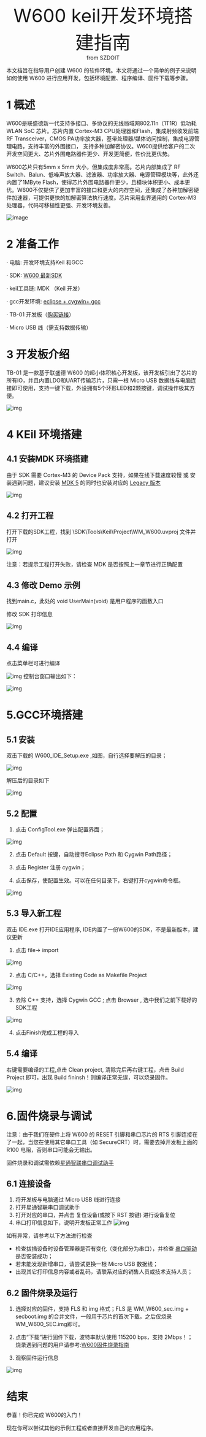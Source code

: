 <center> <font size=10> W600 keil开发环境搭建指南 </font></center>

<center> from SZDOIT </center>

本文档旨在指导用户创建 W600 的软件环境。本文将通过一个简单的例子来说明如何使用 W600 进行应用开发，包括环境配置、程序编译、固件下载等步骤。

# 1 概述

W600是联盛德新一代支持多接口、多协议的无线局域网802.11n（1T1R）低功耗 WLAN SoC 芯片。芯片内置 Cortex-M3 CPU处理器和Flash，集成射频收发前端RF Transceiver，CMOS PA功率放大器，基带处理器/媒体访问控制，集成电源管理电路，支持丰富的外围接口， 支持多种加解密协议。W600提供给客户的二次开发空间更大、芯片外围电路器件更少、开发更简便，性价比更优势。

W600芯片只有5mm x 5mm 大小，但集成度非常高。芯片内部集成了 RF Switch、Balun、低噪声放大器、滤波器、功率放大器、电源管理模块等，此外还内置了1MByte Flash，使得芯片外围电路器件更少，且模块体积更小、成本更优。W600不仅提供了更加丰富的接口和更大的内存空间，还集成了各种加解密硬件加速器，可提供更快的加解密算法执行速度。芯片采用业界通用的 Cortex-M3 处理器，代码可移植性更强、开发环境友善。

![image](https://github.com/SmartArduino/zhdocs/raw/master/W_Series/W600/start/block.png)

# 2 准备工作

· 电脑: 开发环境支持Keil 和GCC

· SDK: [W600 最新SDK](https://github.com/w600/sdk)

· keil工具链: MDK （Keil 开发）

· gcc开发环境: [eclipse + cygwin+ gcc](https://eyun.baidu.com/s/3ghjX5xL)

· TB-01 开发板（[购买链接](http://shop.thingsturn.com/)）

· Micro USB 线（需支持数据传输）

# 3 开发板介绍

TB-01 是一款基于联盛德 W600 的超小体积核心开发板，该开发板引出了芯片的所有IO，并且内置LDO和UART传输芯片，只需一根 Micro USB 数据线与电脑连接即可使用，支持一键下载，外设拥有5个环形LED和2颗按键，调试操作极其方便。

![img](https://github.com/SmartArduino/zhdocs/raw/master/W_Series/W600/start/tb_01.png)

# 4 KEil 环境搭建

## 4.1 安装MDK 环境搭建

由于 SDK 需要 Cortex-M3 的 Device Pack 支持，如果在线下载速度较慢 或 安装遇到问题，建议安装 [MDK 5](https://www.keil.com/download/product/) 的同时也安装对应的 [Legacy 版本](http://www.keil.com/mdk5/legacy/)

![img](https://github.com/SmartArduino/zhdocs/raw/master/W_Series/W600/start/mdk_legacy.png)

## 4.2 打开工程

打开下载的SDK工程，找到 \SDK\Tools\Keil\Project\WM\_W600.uvproj 文件并打开

![img](https://github.com/SmartArduino/zhdocs/raw/master/W_Series/W600/start/mdk_open_prj.png)

注意：若提示工程打开失败，请检查 MDK 是否按照上一章节进行正确配置

## 4.3 修改 Demo 示例

找到main.c，此处的 void UserMain(void) 是用户程序的函数入口

修改 SDK 打印信息

![img](https://github.com/SmartArduino/zhdocs/raw/master/W_Series/W600/start/modify_user_main.png)

## 4.4 编译

点击菜单栏可进行编译

![img](https://github.com/SmartArduino/zhdocs/raw/master/W_Series/W600/start/mdk_build_prj.png)
控制台窗口输出如下：

![img](https://github.com/SmartArduino/zhdocs/raw/master/W_Series/W600/start/build_output.png)

# 5.GCC环境搭建

## 5.1 安装

双击下载的 W600_IDE_Setup.exe ,如图，自行选择要解压的目录；

![img](https://github.com/SmartArduino/zhdocs/raw/master/W_Series/W600/start/decompression.png)

解压后的目录如下

![img](https://github.com/SmartArduino/zhdocs/raw/master/W_Series/W600/start/list.png)

## 5.2 配置

1.  点击 ConfigTool.exe 弹出配置界面；

![img](https://github.com/SmartArduino/zhdocs/raw/master/W_Series/W600/start/En_path.png)

2.  点击 Default 按键，自动搜寻Eclipse Path 和 Cygwin Path路径；

3.  点击 Register 注册 cygwin；

4.  点击保存，使配置生效。可以在任何目录下，右键打开cygwin命令框。

![img](https://github.com/SmartArduino/zhdocs/raw/master/W_Series/W600/start/cygwin.png)

## 5.3 导入新工程

双击 IDE.exe 打开IDE应用程序, IDE内置了一份W600的SDK，不是最新版本，建议更新

1.  点击 file-> import

![img](https://github.com/SmartArduino/zhdocs/raw/master/W_Series/W600/start/import.png)

2.  点击 C/C++，选择 Existing Code as Makefile Project

![img](https://github.com/SmartArduino/zhdocs/raw/master/W_Series/W600/start/import_1.png)

3.  去除 C++ 支持，选择 Cygwin GCC ; 点击 Browser , 选中我们之前下载好的SDK工程

![img](https://github.com/SmartArduino/zhdocs/raw/master/W_Series/W600/start/import_2.png)

4.  点击Finish完成工程的导入

## 5.4 编译

右键需要编译的工程,点击 Clean project, 清除完后再右键工程，点击 Build Project 即可，出现 Build fininsh！则编译正常无误，可以烧录固件。

![img](https://github.com/SmartArduino/zhdocs/raw/master/W_Series/W600/start/gcc_build.png) 

# 6.固件烧录与调试

注意：由于我们在硬件上将 W600 的 RESET 引脚和串口芯片的 RTS 引脚连接在了一起，当您在使用其它串口工具（如 SecureCRT）时，需要去掉开发板上面的 R100 电阻，否则串口可能会无输出。

固件烧录和调试需依赖[星通智联串口调试助手](https://docs.w600.fun/?p=tools/serial.md)

## 6.1 连接设备

1. 将开发板与电脑通过 Micro USB 线进行连接
2.  打开星通智联串口调试助手
3. 打开对应的串口，并点击 复位设备(或按下 RST 按键) 进行设备复位
4. 串口打印信息如下，说明开发板正常工作
![img](https://github.com/SmartArduino/zhdocs/raw/master/W_Series/W600/start/fw_reboot.png)

如有异常，请参考以下方法进行检查

* 检查拔插设备时设备管理器是否有变化（变化部分为串口），并检查 [串口驱动](http://wch.cn/downloads/file/65.html) 是否安装成功；
* 若未能发现新增串口，请尝试更换一根 Micro USB 数据线；
* 出现其它打印信息内容或者乱码，请联系对应的销售人员或技术支持人员；

## 6.2 固件烧录及运行

1. 选择对应的固件，支持 FLS 和 img 格式；FLS 是 WM_W600_sec.img + secboot.img 的合并文件，一般用于芯片的首次下载，之后仅烧录 WM_W600_SEC.img即可。

2.  点击“下载”进行固件下载，波特率默认使用 115200 bps，支持 2Mbps！； 烧录遇到问题的用户请参考:[W600固件烧录指南](https://docs.w600.fun/?p=app/download.md)

3.  观察固件运行信息

 ![img](https://github.com/SmartArduino/zhdocs/raw/master/W_Series/W600/start/fw_download.png)

# 结束

恭喜！你已完成 W600的入门！

现在你可以尝试其他的示例工程或者直接开发自己的应用程序。
